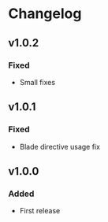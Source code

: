 # Changelog

## v1.0.2

### Fixed

- Small fixes

## v1.0.1

### Fixed

- Blade directive usage fix

## v1.0.0

### Added

- First release

